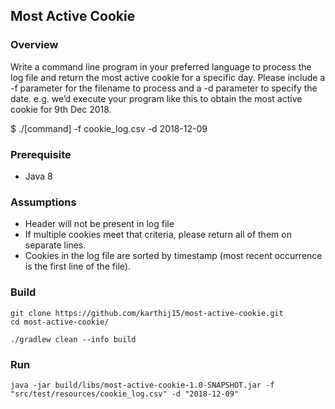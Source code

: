 ## Most Active Cookie

### Overview
Write a command line program in your preferred language to process the log file and return the most active
cookie for a specific day. Please include a -f parameter for the filename to process and a -d parameter to
specify the date.
e.g. we’d execute your program like this to obtain the most active cookie for 9th Dec 2018.

$ ./[command] -f cookie_log.csv -d 2018-12-09

### Prerequisite
* Java 8

### Assumptions
* Header will not be present in log file
* If multiple cookies meet that criteria, please return all of them on separate lines.
* Cookies in the log file are sorted by timestamp (most recent occurrence is the first line of the file).

### Build 
```
git clone https://github.com/karthij15/most-active-cookie.git
cd most-active-cookie/

./gradlew clean --info build
```

### Run
```
java -jar build/libs/most-active-cookie-1.0-SNAPSHOT.jar -f "src/test/resources/cookie_log.csv" -d "2018-12-09"
```


